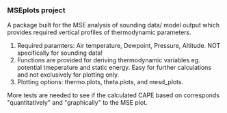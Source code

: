 ### MSEplots project

A package built for the MSE analysis of sounding data/ model output which provides required vertical profiles of thermodynamic parameters.

1. Required paramters: Air temperature, Dewpoint, Pressure, Altitude. NOT specifically for sounding data!
2. Functions are provided for deriving thermodynamic variables eg. potential tmeperature and static energy. Easy for further calculations and not exclusively for plotting only.
3. Plotting options: thermo.plots, theta.plots, and mesd_plots.

More tests are needed to see if the calculated CAPE based on corresponds "quantitatively" and "graphically" to the MSE plot.
